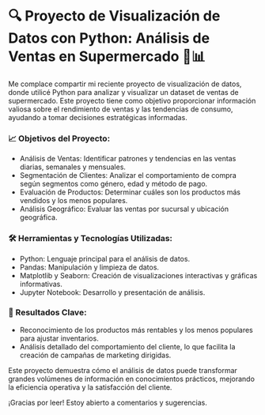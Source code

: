# 🔍 Proyecto de Visualización de Datos con Python: Análisis de Ventas en Supermercado 🛒📊

Me complace compartir mi reciente proyecto de visualización de datos, donde utilicé Python para analizar y visualizar un dataset de ventas de supermercado. Este proyecto tiene como objetivo proporcionar información valiosa sobre el rendimiento de ventas y las tendencias de consumo, ayudando a tomar decisiones estratégicas informadas.

### 📈 Objetivos del Proyecto:

* Análisis de Ventas: Identificar patrones y tendencias en las ventas diarias, semanales y mensuales.
* Segmentación de Clientes: Analizar el comportamiento de compra según segmentos como género, edad y método de pago.
* Evaluación de Productos: Determinar cuáles son los productos más vendidos y los menos populares.
* Análisis Geográfico: Evaluar las ventas por sucursal y ubicación geográfica.

### 🛠 Herramientas y Tecnologías Utilizadas:

* Python: Lenguaje principal para el análisis de datos.
* Pandas: Manipulación y limpieza de datos.
* Matplotlib y Seaborn: Creación de visualizaciones interactivas y gráficas informativas.
* Jupyter Notebook: Desarrollo y presentación de análisis.

### 🔑 Resultados Clave:

* Reconocimiento de los productos más rentables y los menos populares para ajustar inventarios.
* Análisis detallado del comportamiento del cliente, lo que facilita la creación de campañas de marketing dirigidas.
  
Este proyecto demuestra cómo el análisis de datos puede transformar grandes volúmenes de información en conocimientos prácticos, mejorando la eficiencia operativa y la satisfacción del cliente.

¡Gracias por leer! Estoy abierto a comentarios y sugerencias. 
